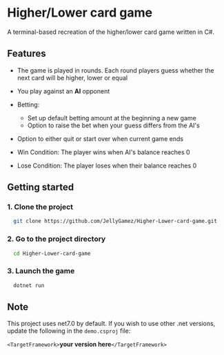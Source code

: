 # Higher/Lower card game
A terminal-based recreation of the higher/lower card game written in C#.

## Features
- The game is played in rounds. Each round players guess whether the next card will be higher, lower or equal
- You play against an **AI** opponent
- Betting:

  - Set up default betting amount at the beginning a new game
  - Option to raise the bet when your guess differs from the AI's

- Option to either quit or start over when current game ends
- Win Condition: The player wins when AI's balance reaches 0
- Lose Condition: The player loses when their balance reaches 0

## Getting started

### 1. Clone the project

```bash
  git clone https://github.com/JellyGamez/Higher-Lower-card-game.git
```

### 2. Go to the project directory

```bash
  cd Higher-Lower-card-game
```

### 3. Launch the game

```bash
  dotnet run
```

## Note
This project uses net7.0 by default. If you wish to use other .net versions, update the following in the `demo.csproj` file:

`<TargetFramework>`**your version here**`</TargetFramework>`
